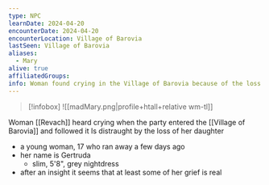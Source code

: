 ```yaml
---
type: NPC
learnDate: 2024-04-20
encounterDate: 2024-04-20
encounterLocation: Village of Barovia
lastSeen: Village of Barovia
aliases: 
  - Mary
alive: true
affiliatedGroups: 
info: Woman found crying in the Village of Barovia because of the loss of her daughter
---
```

>[!infobox]
>![[madMary.png\|profile+htall+relative wm-tl]]

Woman [[Revach]] heard crying when the party entered the [[Village of Barovia]] and followed it
Is distraught by the loss of her daughter 
- a young woman, 17 who ran away a few days ago
- her name is Gertruda
	- slim, 5'8", grey nightdress
- after an insight it seems that at least some of her grief is real